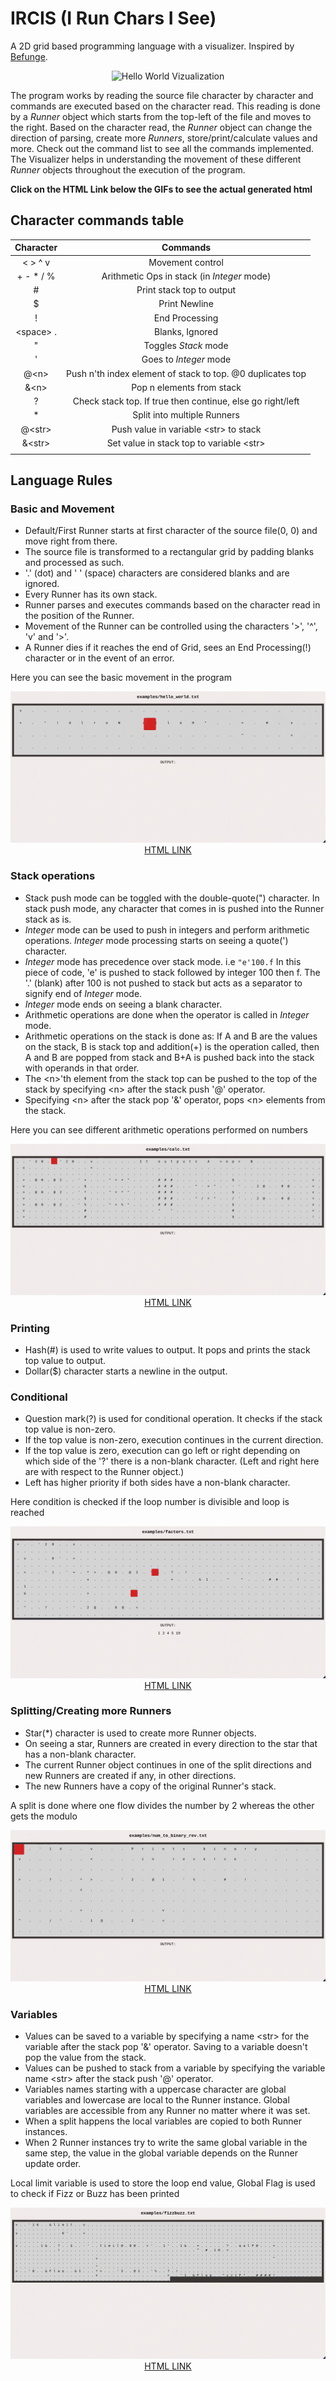 # IRCIS (I Run Chars I See)

A 2D grid based programming language with a visualizer. Inspired by [Befunge](https://en.wikipedia.org/wiki/Befunge).

<p align="center">
	<img src="./screencaps/hello_world_banner.gif" alt="Hello World Vizualization">
</p>

The program works by reading the source file character by character and commands are executed based on the character read.
This reading is done by a *Runner* object which starts from the top-left of the file and moves to the right.
Based on the character read, the *Runner* object can change the direction of parsing, create more *Runners*, store/print/calculate values and more.
Check out the command list to see all the commands implemented.
The Visualizer helps in understanding the movement of these different *Runner* objects throughout the execution of the program.

**Click on the HTML Link below the GIFs to see the actual generated html**

## Character commands table

| Character   | Commands                                                   |
|:-----------:|:----------------------------------------------------------:|
| < > ^ v     | Movement control                                           |
| + - * / %   | Arithmetic Ops in stack (in *Integer* mode)                |
| #           | Print stack top to output                                  |
| $           | Print Newline                                              |
| !           | End Processing                                             |
| \<space\> . | Blanks, Ignored                                            |
| "           | Toggles *Stack* mode                                       |
| '           | Goes to *Integer* mode                                     |
| @\<n\>       | Push n'th index element of stack to top. @0 duplicates top |
| &\<n\>       | Pop n elements from stack                                  |
| ?           | Check stack top. If true then continue, else go right/left |
| *           | Split into multiple Runners                                |
| @\<str\>    | Push value in variable \<str\> to stack                     |
| &\<str\>    | Set value in stack top to variable \<str\>                  |
|             |                                                            |


## Language Rules

### Basic and Movement
- Default/First Runner starts at first character of the source file(0, 0) and move right from there.
- The source file is transformed to a rectangular grid by padding blanks and processed as such.
- '.' (dot) and ' ' (space) characters are considered blanks and are ignored.
- Every Runner has its own stack.
- Runner parses and executes commands based on the character read in the position of the Runner.
- Movement of the Runner can be controlled using the characters '>', '^', 'v' and '>'.
- A Runner dies if it reaches the end of Grid, sees an End Processing(!) character or in the event of an error.

Here you can see the basic movement in the program
<p align="center">
	<img src="./screencaps/hello_world.gif" alt="Basic movement gif">
	<a href="http://www.batman-nair.github.io/IRCIS/samples/hello_world.html" target="_blank"> HTML LINK </a>
</p>

### Stack operations
- Stack push mode can be toggled with the double-quote(") character. In stack push mode, any character that comes in is pushed into the Runner stack as is.
- *Integer* mode can be used to push in integers and perform arithmetic operations. *Integer* mode processing starts on seeing a quote(') character.
- *Integer* mode has precedence over stack mode.
  i.e `"e'100.f` In this piece of code, 'e' is pushed to stack followed by integer 100 then f. The '.' (blank) after 100 is not pushed to stack but acts as a separator to signify end of *Integer* mode.
- *Integer* mode ends on seeing a blank character.
- Arithmetic operations are done when the operator is called in *Integer* mode.
- Arithmetic operations on the stack is done as:
  If A and B are the values on the stack, B is stack top and addition(+) is the operation called, then A and B are popped from stack and B+A is pushed back into the stack with operands in that order.
- The \<n\>'th element from the stack top can be pushed to the top of the stack by specifying \<n\> after the stack push '@' operator.
- Specifying \<n\> after the stack pop '&' operator, pops \<n\> elements from the stack.

Here you can see different arithmetic operations performed on numbers
<p align="center">
	<img src="./screencaps/calc.gif" alt="Basic arithmetic example">
	<a href="http://www.batman-nair.github.io/IRCIS/samples/calc.html" target="_blank"> HTML LINK </a>
</p>

### Printing
- Hash(#) is used to write values to output. It pops and prints the stack top value to output.
- Dollar(\$) character starts a newline in the output.

### Conditional
- Question mark(?) is used for conditional operation. It checks if the stack top value is non-zero.
- If the top value is non-zero, execution continues in the current direction.
- If the top value is zero, execution can go left or right depending on which side of the '?' there is a non-blank character. (Left and right here are with respect to the Runner object.)
- Left has higher priority if both sides have a non-blank character.

Here condition is checked if the loop number is divisible and loop is reached
<p align="center">
	<img src="./screencaps/factors.gif" alt="Basic condition example">
	<a href="http://www.batman-nair.github.io/IRCIS/samples/factors.html" target="_blank"> HTML LINK </a>
</p>

### Splitting/Creating more Runners
- Star(\*) character is used to create more Runner objects.
- On seeing a star, Runners are created in every direction to the star that has a non-blank character.
- The current Runner object continues in one of the split directions and new Runners are created if any, in other directions.
- The new Runners have a copy of the original Runner's stack.

A split is done where one flow divides the number by 2 whereas the other gets the modulo
<p align="center">
	<img src="./screencaps/num_to_binary_rev.gif" alt="Basic splitting example">
	<a href="http://www.batman-nair.github.io/IRCIS/samples/num_to_binary_rev.html" target="_blank"> HTML LINK </a>
</p>

### Variables
- Values can be saved to a variable by specifying a name \<str\> for the variable after the stack pop '&' operator. Saving to a variable doesn't pop the value from the stack.
- Values can be pushed to stack from a variable by specifying the variable name \<str\> after the stack push '@' operator.
- Variables names starting with a uppercase character are global variables and lowercase are local to the Runner instance. Global variables are accessible from any Runner no matter where it was set.
- When a split happens the local variables are copied to both Runner instances.
- When 2 Runner instances try to write the same global variable in the same step, the value in the global variable depends on the Runner update order.

Local limit variable is used to store the loop end value, Global Flag is used to check if Fizz or Buzz has been printed
<p align="center">
	<img src="./screencaps/fizzbuzz.gif" alt="Vairable used to keep limit">
	<a href="https://www.batman-nair.github.io/IRCIS/samples/fizzbuzz.html" target="_blank"> HTML LINK </a>
</p>
